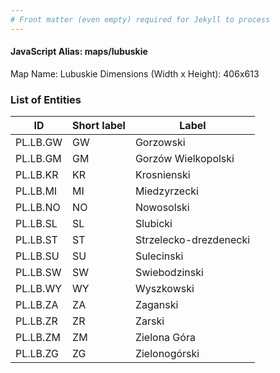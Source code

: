 ```yaml
---
# Front matter (even empty) required for Jekyll to process
---
```


#### JavaScript Alias: maps/lubuskie

Map Name: Lubuskie
Dimensions (Width x Height): 406x613





### List of Entities

ID | Short label | Label
---|---|---|
PL.LB.GW|GW|Gorzowski
PL.LB.GM|GM|Gorzów Wielkopolski
PL.LB.KR|KR|Krosnienski
PL.LB.MI|MI|Miedzyrzecki
PL.LB.NO|NO|Nowosolski
PL.LB.SL|SL|Slubicki
PL.LB.ST|ST|Strzelecko-drezdenecki
PL.LB.SU|SU|Sulecinski
PL.LB.SW|SW|Swiebodzinski
PL.LB.WY|WY|Wyszkowski
PL.LB.ZA|ZA|Zaganski
PL.LB.ZR|ZR|Zarski
PL.LB.ZM|ZM|Zielona Góra
PL.LB.ZG|ZG|Zielonogórski

